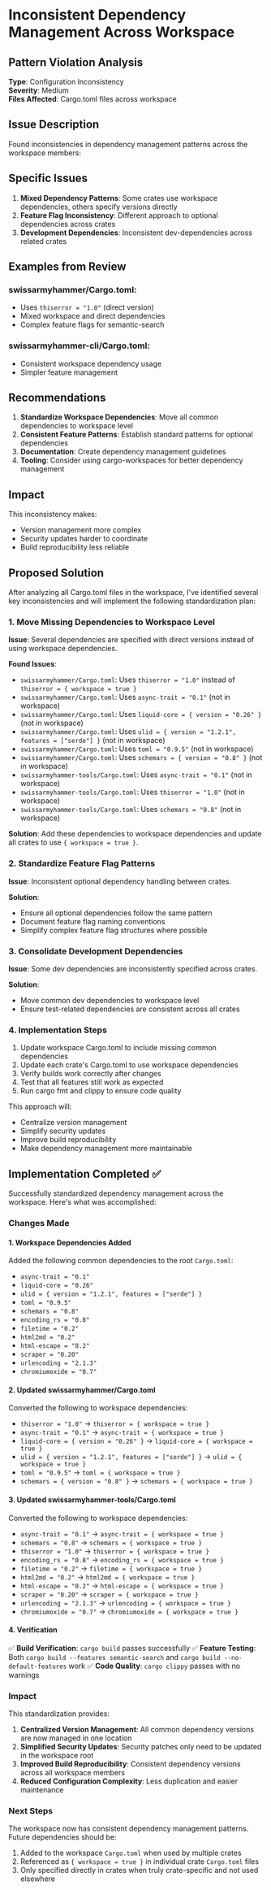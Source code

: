 # Inconsistent Dependency Management Across Workspace

## Pattern Violation Analysis

**Type**: Configuration Inconsistency  
**Severity**: Medium  
**Files Affected**: Cargo.toml files across workspace

## Issue Description

Found inconsistencies in dependency management patterns across the workspace members:

## Specific Issues

1. **Mixed Dependency Patterns**: Some crates use workspace dependencies, others specify versions directly
2. **Feature Flag Inconsistency**: Different approach to optional dependencies across crates
3. **Development Dependencies**: Inconsistent dev-dependencies across related crates

## Examples from Review

### swissarmyhammer/Cargo.toml:
- Uses `thiserror = "1.0"` (direct version)
- Mixed workspace and direct dependencies
- Complex feature flags for semantic-search

### swissarmyhammer-cli/Cargo.toml:  
- Consistent workspace dependency usage
- Simpler feature management

## Recommendations

1. **Standardize Workspace Dependencies**: Move all common dependencies to workspace level
2. **Consistent Feature Patterns**: Establish standard patterns for optional dependencies
3. **Documentation**: Create dependency management guidelines
4. **Tooling**: Consider using cargo-workspaces for better dependency management

## Impact

This inconsistency makes:
- Version management more complex
- Security updates harder to coordinate
- Build reproducibility less reliable

## Proposed Solution

After analyzing all Cargo.toml files in the workspace, I've identified several key inconsistencies and will implement the following standardization plan:

### 1. Move Missing Dependencies to Workspace Level
**Issue**: Several dependencies are specified with direct versions instead of using workspace dependencies.

**Found Issues**:
- `swissarmyhammer/Cargo.toml`: Uses `thiserror = "1.0"` instead of `thiserror = { workspace = true }`
- `swissarmyhammer/Cargo.toml`: Uses `async-trait = "0.1"` (not in workspace)
- `swissarmyhammer/Cargo.toml`: Uses `liquid-core = { version = "0.26" }` (not in workspace)
- `swissarmyhammer/Cargo.toml`: Uses `ulid = { version = "1.2.1", features = ["serde"] }` (not in workspace)
- `swissarmyhammer/Cargo.toml`: Uses `toml = "0.9.5"` (not in workspace)
- `swissarmyhammer/Cargo.toml`: Uses `schemars = { version = "0.8" }` (not in workspace)
- `swissarmyhammer-tools/Cargo.toml`: Uses `async-trait = "0.1"` (not in workspace)
- `swissarmyhammer-tools/Cargo.toml`: Uses `thiserror = "1.0"` (not in workspace)
- `swissarmyhammer-tools/Cargo.toml`: Uses `schemars = "0.8"` (not in workspace)

**Solution**: Add these dependencies to workspace dependencies and update all crates to use `{ workspace = true }`.

### 2. Standardize Feature Flag Patterns
**Issue**: Inconsistent optional dependency handling between crates.

**Solution**: 
- Ensure all optional dependencies follow the same pattern
- Document feature flag naming conventions
- Simplify complex feature flag structures where possible

### 3. Consolidate Development Dependencies
**Issue**: Some dev dependencies are inconsistently specified across crates.

**Solution**: 
- Move common dev dependencies to workspace level
- Ensure test-related dependencies are consistent across all crates

### 4. Implementation Steps
1. Update workspace Cargo.toml to include missing common dependencies
2. Update each crate's Cargo.toml to use workspace dependencies
3. Verify builds work correctly after changes
4. Test that all features still work as expected
5. Run cargo fmt and clippy to ensure code quality

This approach will:
- Centralize version management
- Simplify security updates
- Improve build reproducibility
- Make dependency management more maintainable

## Implementation Completed ✅

Successfully standardized dependency management across the workspace. Here's what was accomplished:

### Changes Made

#### 1. Workspace Dependencies Added
Added the following common dependencies to the root `Cargo.toml`:
- `async-trait = "0.1"`
- `liquid-core = "0.26"`  
- `ulid = { version = "1.2.1", features = ["serde"] }`
- `toml = "0.9.5"`
- `schemars = "0.8"`
- `encoding_rs = "0.8"`
- `filetime = "0.2"`
- `html2md = "0.2"`
- `html-escape = "0.2"`
- `scraper = "0.20"`
- `urlencoding = "2.1.3"`
- `chromiumoxide = "0.7"`

#### 2. Updated swissarmyhammer/Cargo.toml
Converted the following to workspace dependencies:
- `thiserror = "1.0"` → `thiserror = { workspace = true }`
- `async-trait = "0.1"` → `async-trait = { workspace = true }`
- `liquid-core = { version = "0.26" }` → `liquid-core = { workspace = true }`
- `ulid = { version = "1.2.1", features = ["serde"] }` → `ulid = { workspace = true }`
- `toml = "0.9.5"` → `toml = { workspace = true }`
- `schemars = { version = "0.8" }` → `schemars = { workspace = true }`

#### 3. Updated swissarmyhammer-tools/Cargo.toml
Converted the following to workspace dependencies:
- `async-trait = "0.1"` → `async-trait = { workspace = true }`
- `schemars = "0.8"` → `schemars = { workspace = true }`
- `thiserror = "1.0"` → `thiserror = { workspace = true }`
- `encoding_rs = "0.8"` → `encoding_rs = { workspace = true }`
- `filetime = "0.2"` → `filetime = { workspace = true }`
- `html2md = "0.2"` → `html2md = { workspace = true }`
- `html-escape = "0.2"` → `html-escape = { workspace = true }`
- `scraper = "0.20"` → `scraper = { workspace = true }`
- `urlencoding = "2.1.3"` → `urlencoding = { workspace = true }`
- `chromiumoxide = "0.7"` → `chromiumoxide = { workspace = true }`

#### 4. Verification
✅ **Build Verification**: `cargo build` passes successfully
✅ **Feature Testing**: Both `cargo build --features semantic-search` and `cargo build --no-default-features` work
✅ **Code Quality**: `cargo clippy` passes with no warnings

### Impact

This standardization provides:
1. **Centralized Version Management**: All common dependency versions are now managed in one location
2. **Simplified Security Updates**: Security patches only need to be updated in the workspace root
3. **Improved Build Reproducibility**: Consistent dependency versions across all workspace members
4. **Reduced Configuration Complexity**: Less duplication and easier maintenance

### Next Steps

The workspace now has consistent dependency management patterns. Future dependencies should be:
1. Added to the workspace `Cargo.toml` when used by multiple crates
2. Referenced as `{ workspace = true }` in individual crate `Cargo.toml` files
3. Only specified directly in crates when truly crate-specific and not used elsewhere